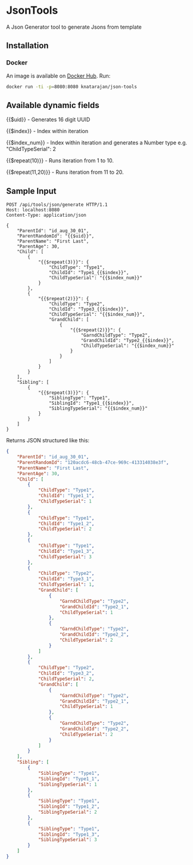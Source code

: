# JsonTools

A Json Generator tool to generate Jsons from template

## Installation

### Docker

An image is available on [Docker Hub](https://hub.docker.com/r/knatarajan/json-tools/). Run:

```sh
docker run -ti -p=8080:8080 knatarajan/json-tools
```

## Available dynamic fields

{{$uid}} - Generates 16 digit UUID

{{$index}} - Index within iteration 

{{$index_num}} - Index within iteration and generates a Number type e.g. "ChildTypeSerial": 2

{{$repeat(10)}} - Runs iteration from 1 to 10.

{{$repeat(11,20)}} - Runs iteration from 11 to 20.

## Sample Input

```http
POST /api/tools/json/generate HTTP/1.1
Host: localhost:8080
Content-Type: application/json

{
    "ParentId": "id_aug_30_01",
    "ParentRandomId": "{{$uid}}",
    "ParentName": "First Last",
    "ParentAge": 30,
    "Child": [
        {
            "{{$repeat(3)}}": {
                "ChildType": "Type1",
                "ChildId": "Type1_{{$index}}",
                "ChildTypeSerial": "{{$index_num}}"
            }
        },
        {
            "{{$repeat(2)}}": {
                "ChildType": "Type2",
                "ChildId": "Type3_{{$index}}",
                "ChildTypeSerial": "{{$index_num}}",
                "GrandChild": [
                    {
                        "{{$repeat(2)}}": {
                            "GarndChildType": "Type2",
                            "GrandChildId": "Type2_{{$index}}",
                            "ChildTypeSerial": "{{$index_num}}"
                        }
                    }
                ]
            }
        }
    ],
    "Sibling": [
        {
            "{{$repeat(3)}}": {
                "SiblingType": "Type1",
                "SiblingId": "Type1_{{$index}}",
                "SiblingTypeSerial": "{{$index_num}}"
            }
        }
    ]
}
```

Returns JSON structured like this:

```json
{
    "ParentId": "id_aug_30_01",
    "ParentRandomId": "120acdc6-48cb-47ce-969c-413314038e3f",
    "ParentName": "First Last",
    "ParentAge": 30,
    "Child": [
        {
            "ChildType": "Type1",
            "ChildId": "Type1_1",
            "ChildTypeSerial": 1
        },
        {
            "ChildType": "Type1",
            "ChildId": "Type1_2",
            "ChildTypeSerial": 2
        },
        {
            "ChildType": "Type1",
            "ChildId": "Type1_3",
            "ChildTypeSerial": 3
        },
        {
            "ChildType": "Type2",
            "ChildId": "Type3_1",
            "ChildTypeSerial": 1,
            "GrandChild": [
                {
                    "GarndChildType": "Type2",
                    "GrandChildId": "Type2_1",
                    "ChildTypeSerial": 1
                },
                {
                    "GarndChildType": "Type2",
                    "GrandChildId": "Type2_2",
                    "ChildTypeSerial": 2
                }
            ]
        },
        {
            "ChildType": "Type2",
            "ChildId": "Type3_2",
            "ChildTypeSerial": 2,
            "GrandChild": [
                {
                    "GarndChildType": "Type2",
                    "GrandChildId": "Type2_1",
                    "ChildTypeSerial": 1
                },
                {
                    "GarndChildType": "Type2",
                    "GrandChildId": "Type2_2",
                    "ChildTypeSerial": 2
                }
            ]
        }
    ],
    "Sibling": [
        {
            "SiblingType": "Type1",
            "SiblingId": "Type1_1",
            "SiblingTypeSerial": 1
        },
        {
            "SiblingType": "Type1",
            "SiblingId": "Type1_2",
            "SiblingTypeSerial": 2
        },
        {
            "SiblingType": "Type1",
            "SiblingId": "Type1_3",
            "SiblingTypeSerial": 3
        }
    ]
}
```

